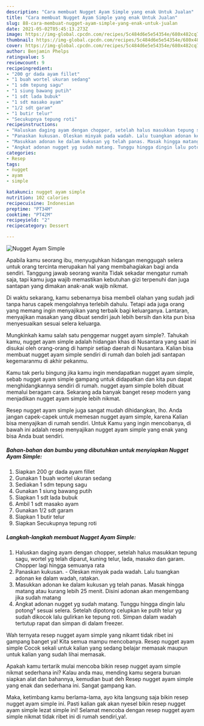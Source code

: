 ```yaml
---
description: "Cara membuat Nugget Ayam Simple yang enak Untuk Jualan"
title: "Cara membuat Nugget Ayam Simple yang enak Untuk Jualan"
slug: 88-cara-membuat-nugget-ayam-simple-yang-enak-untuk-jualan
date: 2021-05-02T05:45:13.273Z
image: https://img-global.cpcdn.com/recipes/5c484d6e5e54354e/680x482cq70/nugget-ayam-simple-foto-resep-utama.jpg
thumbnail: https://img-global.cpcdn.com/recipes/5c484d6e5e54354e/680x482cq70/nugget-ayam-simple-foto-resep-utama.jpg
cover: https://img-global.cpcdn.com/recipes/5c484d6e5e54354e/680x482cq70/nugget-ayam-simple-foto-resep-utama.jpg
author: Benjamin Phelps
ratingvalue: 5
reviewcount: 9
recipeingredient:
- "200 gr dada ayam fillet"
- "1 buah wortel ukuran sedang"
- "1 sdm tepung sagu"
- "1 siung bawang putih"
- "1 sdt lada bubuk"
- "1 sdt masako ayam"
- "1/2 sdt garam"
- "1 butir telur"
- "Secukupnya tepung roti"
recipeinstructions:
- "Haluskan daging ayam dengan chopper, setelah halus masukkan tepung sagu, wortel yg telah diparut, kuning telur, lada, masako dan garam. Chopper lagi hingga semuanya rata"
- "Panaskan kukusan. Oleskan minyak pada wadah. Lalu tuangkan adonan ke dalam wadah, ratakan."
- "Masukkan adonan ke dalam kukusan yg telah panas. Masak hingga matang atau kurang lebih 25 menit. Disini adonan akan mengembang jika sudah matang"
- "Angkat adonan nugget yg sudah matang. Tunggu hingga dingin lalu potong² sesuai selera. Setelah dipotong celupkan ke putih telur yg sudah dikocok lalu gulirkan ke tepung roti. Simpan dalam wadah tertutup rapat dan simpan di dalam freezer."
categories:
- Resep
tags:
- nugget
- ayam
- simple

katakunci: nugget ayam simple 
nutrition: 102 calories
recipecuisine: Indonesian
preptime: "PT34M"
cooktime: "PT42M"
recipeyield: "2"
recipecategory: Dessert

---
```



![Nugget Ayam Simple](https://img-global.cpcdn.com/recipes/5c484d6e5e54354e/680x482cq70/nugget-ayam-simple-foto-resep-utama.jpg)

Apabila kamu seorang ibu, menyuguhkan hidangan menggugah selera untuk orang tercinta merupakan hal yang membahagiakan bagi anda sendiri. Tanggung jawab seorang  wanita Tidak sekadar mengatur rumah saja, tapi kamu juga wajib memastikan kebutuhan gizi terpenuhi dan juga santapan yang dimakan anak-anak wajib nikmat.

Di waktu  sekarang, kamu sebenarnya bisa membeli olahan yang sudah jadi tanpa harus capek mengolahnya terlebih dahulu. Tetapi ada juga orang yang memang ingin menyajikan yang terbaik bagi keluarganya. Lantaran, menyajikan masakan yang dibuat sendiri jauh lebih bersih dan kita pun bisa menyesuaikan sesuai selera keluarga. 



Mungkinkah kamu salah satu penggemar nugget ayam simple?. Tahukah kamu, nugget ayam simple adalah hidangan khas di Nusantara yang saat ini disukai oleh orang-orang di hampir setiap daerah di Nusantara. Kalian bisa membuat nugget ayam simple sendiri di rumah dan boleh jadi santapan kegemaranmu di akhir pekanmu.

Kamu tak perlu bingung jika kamu ingin mendapatkan nugget ayam simple, sebab nugget ayam simple gampang untuk didapatkan dan kita pun dapat menghidangkannya sendiri di rumah. nugget ayam simple boleh dibuat memalui beragam cara. Sekarang ada banyak banget resep modern yang menjadikan nugget ayam simple lebih nikmat.

Resep nugget ayam simple juga sangat mudah dihidangkan, lho. Anda jangan capek-capek untuk memesan nugget ayam simple, karena Kalian bisa menyajikan di rumah sendiri. Untuk Kamu yang ingin mencobanya, di bawah ini adalah resep menyajikan nugget ayam simple yang enak yang bisa Anda buat sendiri.

<!--inarticleads1-->

##### Bahan-bahan dan bumbu yang dibutuhkan untuk menyiapkan Nugget Ayam Simple:

1. Siapkan 200 gr dada ayam fillet
1. Gunakan 1 buah wortel ukuran sedang
1. Sediakan 1 sdm tepung sagu
1. Gunakan 1 siung bawang putih
1. Siapkan 1 sdt lada bubuk
1. Ambil 1 sdt masako ayam
1. Gunakan 1/2 sdt garam
1. Siapkan 1 butir telur
1. Siapkan Secukupnya tepung roti




<!--inarticleads2-->

##### Langkah-langkah membuat Nugget Ayam Simple:

1. Haluskan daging ayam dengan chopper, setelah halus masukkan tepung sagu, wortel yg telah diparut, kuning telur, lada, masako dan garam. Chopper lagi hingga semuanya rata
1. Panaskan kukusan. - Oleskan minyak pada wadah. Lalu tuangkan adonan ke dalam wadah, ratakan.
1. Masukkan adonan ke dalam kukusan yg telah panas. Masak hingga matang atau kurang lebih 25 menit. Disini adonan akan mengembang jika sudah matang
1. Angkat adonan nugget yg sudah matang. Tunggu hingga dingin lalu potong² sesuai selera. Setelah dipotong celupkan ke putih telur yg sudah dikocok lalu gulirkan ke tepung roti. Simpan dalam wadah tertutup rapat dan simpan di dalam freezer.




Wah ternyata resep nugget ayam simple yang nikamt tidak ribet ini gampang banget ya! Kita semua mampu mencobanya. Resep nugget ayam simple Cocok sekali untuk kalian yang sedang belajar memasak maupun untuk kalian yang sudah lihai memasak.

Apakah kamu tertarik mulai mencoba bikin resep nugget ayam simple nikmat sederhana ini? Kalau anda mau, mending kamu segera buruan siapkan alat dan bahannya, kemudian buat deh Resep nugget ayam simple yang enak dan sederhana ini. Sangat gampang kan. 

Maka, ketimbang kamu berlama-lama, ayo kita langsung saja bikin resep nugget ayam simple ini. Pasti kalian gak akan nyesel bikin resep nugget ayam simple lezat simple ini! Selamat mencoba dengan resep nugget ayam simple nikmat tidak ribet ini di rumah sendiri,ya!.


